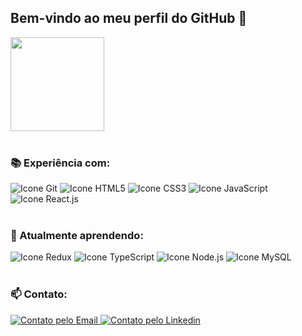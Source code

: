 <h2>Bem-vindo ao meu perfil do GitHub 👋</h2>

<div>
  <a href="https://github.com/breno05s">
    <img height="150em" src="https://github-readme-stats.vercel.app/api?username=breno05s&count_private=true&include_all_commits=true&show_icons=true&theme=merko&hide_border=false&show_owner=true"/>
  </a>
</div>
<br>

<h3>📚 Experiência com:</h3>

<div style="display: inline_block">
  <img alt="Icone Git" src="https://img.shields.io/badge/GIT-E44C30?style=for-the-badge&logo=git&logoColor=white">
  <img alt="Icone HTML5" src="https://img.shields.io/badge/HTML5-E34F26?style=for-the-badge&logo=html5&logoColor=white">
  <img alt="Icone CSS3" src="https://img.shields.io/badge/CSS3-1572B6?style=for-the-badge&logo=css3&logoColor=white">
  <img alt="Icone JavaScript" src="https://img.shields.io/badge/JavaScript-F7DF1E?style=for-the-badge&logo=javascript&logoColor=black">
  <img alt="Icone React.js" src="https://img.shields.io/badge/React-20232A?style=for-the-badge&logo=react&logoColor=61DAFB">
</div>
<br>

<h3>📝 Atualmente aprendendo:</h3>

<div style="display: inline_block">
  <img alt="Icone Redux" src="https://img.shields.io/badge/Redux-593D88?style=for-the-badge&logo=redux&logoColor=white">
  <img alt="Icone TypeScript" src="https://img.shields.io/badge/TypeScript-007ACC?style=for-the-badge&logo=typescript&logoColor=white">
  <img alt="Icone Node.js" src="https://img.shields.io/badge/Node.js-43853D?style=for-the-badge&logo=node.js&logoColor=white">
  <img alt="Icone MySQL" src="https://img.shields.io/badge/Redux-593D88?style=for-the-badge&logo=redux&logoColor=white">
</div>
<br>

<h3>📫 Contato:</h3> 

<div style="display: inline_block">
  <a href="mailto: breno.info002@gmail.com">
    <img alt="Contato pelo Email" src="https://img.shields.io/badge/Gmail-D14836?style=for-the-badge&logo=gmail&logoColor=white">
  </a>
  <a href="https://www.linkedin.com/in/breno-louren%C3%A7o-a4a807235">
    <img alt="Contato pelo Linkedin" target="_blank" src="https://img.shields.io/badge/LinkedIn-0077B5?style=for-the-badge&logo=linkedin&logoColor=white">
  </a>
</div>
<!-- - 🔭 I’m currently working on: Not.
- 👯 I’m looking to collaborate on ...
- 🤔 I’m looking for help with ...
- 💬 Ask me about ... !-->
